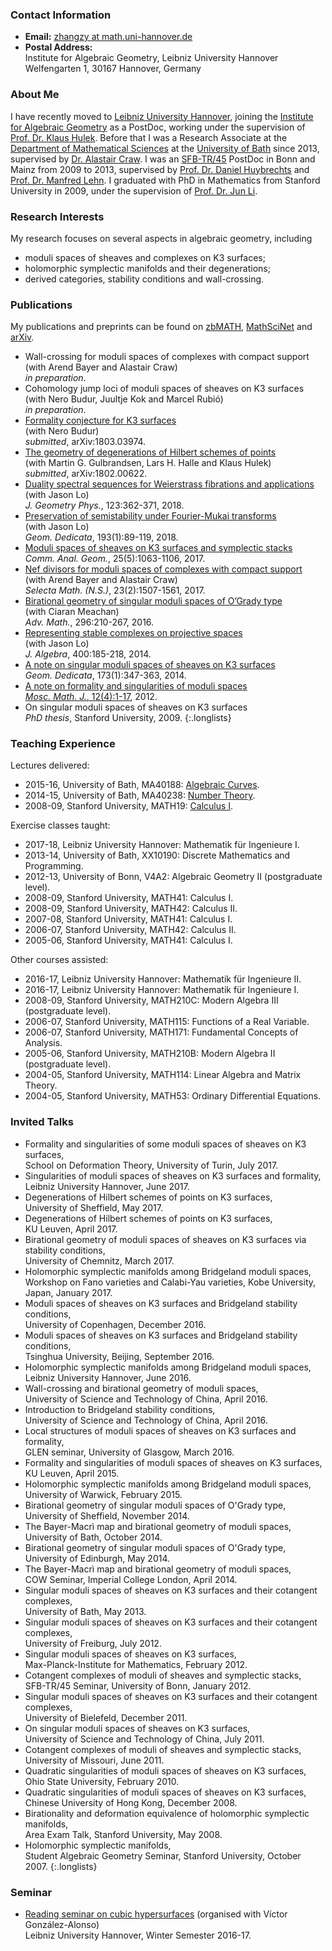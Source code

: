 ### Contact Information
* **Email:** [zhangzy at math.uni-hannover.de](mailto:zhangzy@math.uni-hannover.de)
* **Postal Address:**  
Institute for Algebraic Geometry, Leibniz University Hannover  
Welfengarten 1, 30167 Hannover, Germany


### About Me
I have recently moved to [Leibniz University Hannover](http://www.uni-hannover.de), joining the [Institute for Algebraic Geometry](http://www.iag.uni-hannover.de) as a PostDoc, working under the supervision of [Prof. Dr. Klaus Hulek](http://www.iag.uni-hannover.de/hulek.html). Before that I was a Research Associate at the [Department of Mathematical Sciences](http://www.bath.ac.uk/math-sci) at the [University of Bath](http://www.bath.ac.uk) since 2013, supervised by [Dr. Alastair Craw](http://people.bath.ac.uk/ac886/). I was an [SFB-TR/45](http://www.sfb45.de) PostDoc in Bonn and Mainz from 2009 to 2013, supervised by [Prof. Dr. Daniel Huybrechts](http://www.math.uni-bonn.de/~huybrech/) and [Prof. Dr. Manfred Lehn](http://www.agtz.mathematik.uni-mainz.de/topologie-und-geometrie/prof-dr-manfred-lehn/). I graduated with PhD in Mathematics from Stanford University in 2009, under the supervision of [Prof. Dr. Jun Li](http://math.stanford.edu/~jli/).

### Research Interests
My research focuses on several aspects in algebraic geometry, including
* moduli spaces of sheaves and complexes on K3 surfaces;
* holomorphic symplectic manifolds and their degenerations;
* derived categories, stability conditions and wall-crossing.

### Publications
My publications and preprints can be found on [zbMATH](https://zbmath.org/?q=ai:zhang.ziyu), [MathSciNet](http://www.ams.org/mathscinet/search/publications.html?pg4=AUCN&s4=Zhang%2C+Ziyu) and [arXiv](https://arxiv.org/find/grp_math/1/au:+Zhang_Ziyu/0/1/0/all/0/1).
* Wall-crossing for moduli spaces of complexes with compact support<br/>
(with Arend Bayer and Alastair Craw)<br/>
*in preparation*.
* Cohomology jump loci of moduli spaces of sheaves on K3 surfaces<br/>
(with Nero Budur, Juultje Kok and Marcel Rubió)<br/>
*in preparation*.
* [Formality conjecture for K3 surfaces](./formality-conjecture.pdf)<br/>
(with Nero Budur)<br/>
*submitted*, arXiv:1803.03974.
* [The geometry of degenerations of Hilbert schemes of points](./geometry-degenerations-hilbert.pdf)<br/>
(with Martin G. Gulbrandsen, Lars H. Halle and Klaus Hulek)<br/>
*submitted*, arXiv:1802.00622.
* [Duality spectral sequences for Weierstrass fibrations and applications](./duality-spectral-sequences.pdf)<br/>
(with Jason Lo)<br/>
*J. Geometry Phys.*, 123:362-371, 2018.
* [Preservation of semistability under Fourier-Mukai transforms](./preservation-semistability.pdf)<br/>
(with Jason Lo)<br/>
*Geom. Dedicata*, 193(1):89-119, 2018.
* [Moduli spaces of sheaves on K3 surfaces and symplectic stacks](./cotangent-complex.pdf)<br/>
*Comm. Anal. Geom.*, 25(5):1063-1106, 2017.
* [Nef divisors for moduli spaces of complexes with compact support](./nef-divisor-moduli.pdf)<br/>
(with Arend Bayer and Alastair Craw)<br/>
*Selecta Math. (N.S.)*, 23(2):1507-1561, 2017.
* [Birational geometry of singular moduli spaces of O’Grady type](./birational-singular.pdf)<br/>
(with Ciaran Meachan)<br/>
*Adv. Math.*, 296:210-267, 2016.
* [Representing stable complexes on projective spaces](./stable-complexes-projective.pdf)<br/>
(with Jason Lo)<br/>
*J. Algebra*, 400:185-218, 2014.
* [A note on singular moduli spaces of sheaves on K3 surfaces](./singular-moduli-space.pdf)<br/>
*Geom. Dedicata*, 173(1):347-363, 2014.
* [A note on formality and singularities of moduli spaces](./formality-singularity.pdf)<br/>
[*Mosc. Math. J.*, 12(4):1-17](http://www.mathjournals.org/mmj/2012-012-004/2012-012-004-011.pdf), 2012.
* On singular moduli spaces of sheaves on K3 surfaces<br/>
*PhD thesis*, Stanford University, 2009.
{:.longlists}

### Teaching Experience
Lectures delivered:
* 2015-16, University of Bath, MA40188: [Algebraic Curves](https://ziyuzhang.github.io/ma40188/).
* 2014-15, University of Bath, MA40238: [Number Theory](https://ziyuzhang.github.io/ma40238/).
* 2008-09, Stanford University, MATH19: [Calculus I](https://ziyuzhang.github.io/math19/).

Exercise classes taught:
* 2017-18, Leibniz University Hannover: Mathematik für Ingenieure I.
* 2013-14, University of Bath, XX10190: Discrete Mathematics and Programming.
* 2012-13, University of Bonn, V4A2: Algebraic Geometry II (postgraduate level).
* 2008-09, Stanford University, MATH41: Calculus I.
* 2008-09, Stanford University, MATH42: Calculus II.
* 2007-08, Stanford University, MATH41: Calculus I.
* 2006-07, Stanford University, MATH42: Calculus II.
* 2005-06, Stanford University, MATH41: Calculus I.

Other courses assisted:
* 2016-17, Leibniz University Hannover: Mathematik für Ingenieure II.
* 2016-17, Leibniz University Hannover: Mathematik für Ingenieure I.
* 2008-09, Stanford University, MATH210C: Modern Algebra III (postgraduate level).
* 2006-07, Stanford University, MATH115: Functions of a Real Variable.
* 2006-07, Stanford University, MATH171: Fundamental Concepts of Analysis.
* 2005-06, Stanford University, MATH210B: Modern Algebra II (postgraduate level).
* 2004-05, Stanford University, MATH114: Linear Algebra and Matrix Theory.
* 2004-05, Stanford University, MATH53: Ordinary Differential Equations.

### Invited Talks
* Formality and singularities of some moduli spaces of sheaves on K3 surfaces,<br/>
School on Deformation Theory, University of Turin, July 2017.
* Singularities of moduli spaces of sheaves on K3 surfaces and formality,<br/>
Leibniz University Hannover, June 2017.
* Degenerations of Hilbert schemes of points on K3 surfaces,<br/>
University of Sheffield, May 2017.
* Degenerations of Hilbert schemes of points on K3 surfaces,<br/>
KU Leuven, April 2017.
* Birational geometry of moduli spaces of sheaves on K3 surfaces via stability conditions,<br/>
University of Chemnitz, March 2017.
* Holomorphic symplectic manifolds among Bridgeland moduli spaces,<br/>
Workshop on Fano varieties and Calabi-Yau varieties, Kobe University, Japan, January 2017.
* Moduli spaces of sheaves on K3 surfaces and Bridgeland stability conditions,<br/>
University of Copenhagen, December 2016.
* Moduli spaces of sheaves on K3 surfaces and Bridgeland stability conditions,<br/>
Tsinghua University, Beijing, September 2016.
* Holomorphic symplectic manifolds among Bridgeland moduli spaces,<br/>
Leibniz University Hannover, June 2016.
* Wall-crossing and birational geometry of moduli spaces,<br/>
University of Science and Technology of China, April 2016.
* Introduction to Bridgeland stability conditions,<br/>
University of Science and Technology of China, April 2016.
* Local structures of moduli spaces of sheaves on K3 surfaces and formality,<br/>
GLEN seminar, University of Glasgow, March 2016.
* Formality and singularities of moduli spaces of sheaves on K3 surfaces,<br/>
KU Leuven, April 2015.
* Holomorphic symplectic manifolds among Bridgeland moduli spaces,<br/>
University of Warwick, February 2015.
* Birational geometry of singular moduli spaces of O'Grady type,<br/>
University of Sheffield, November 2014.
* The Bayer-Macrì map and birational geometry of moduli spaces,<br/>
University of Bath, October 2014.
* Birational geometry of singular moduli spaces of O'Grady type,<br/>
University of Edinburgh, May 2014.
* The Bayer-Macrì map and birational geometry of moduli spaces,<br/>
COW Seminar, Imperial College London, April 2014.
* Singular moduli spaces of sheaves on K3 surfaces and their cotangent complexes,<br/>
University of Bath, May 2013.
* Singular moduli spaces of sheaves on K3 surfaces and their cotangent complexes,<br/>
University of Freiburg, July 2012.
* Singular moduli spaces of sheaves on K3 surfaces,<br/>
Max-Planck-Institute for Mathematics, February 2012.
* Cotangent complexes of moduli of sheaves and symplectic stacks,<br/>
SFB-TR/45 Seminar, University of Bonn, January 2012.
* Singular moduli spaces of sheaves on K3 surfaces and their cotangent complexes,<br/>
University of Bielefeld, December 2011.
* On singular moduli spaces of sheaves on K3 surfaces,<br/>
University of Science and Technology of China, July 2011.
* Cotangent complexes of moduli of sheaves and symplectic stacks,<br/>
University of Missouri, June 2011.
* Quadratic singularities of moduli spaces of sheaves on K3 surfaces,<br/>
Ohio State University, February 2010.
* Quadratic singularities of moduli spaces of sheaves on K3 surfaces,<br/>
Chinese University of Hong Kong, December 2008.
* Birationality and deformation equivalence of holomorphic symplectic manifolds,<br/>
Area Exam Talk, Stanford University, May 2008.
* Holomorphic symplectic manifolds,<br/>
Student Algebraic Geometry Seminar, Stanford University, October 2007.
{:.longlists}

### Seminar
* [Reading seminar on cubic hypersurfaces](./seminar-cubic-hypersurfaces.pdf) (organised with Víctor González-Alonso)<br/>
Leibniz University Hannover, Winter Semester 2016-17.
